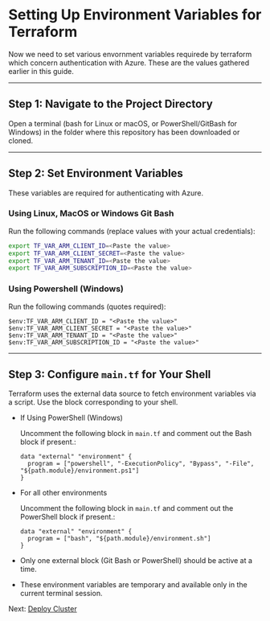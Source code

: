 # Setting Up Environment Variables for Terraform

Now we need to set various envornment variables requirede by terraform which concern authentication with Azure. These are the values gathered earlier in this guide.

---

## Step 1: Navigate to the Project Directory

Open a terminal (bash for Linux or macOS, or PowerShell/GitBash for Windows) in the folder where this repository has been downloaded or cloned.

---

## Step 2: Set Environment Variables

These variables are required for authenticating with Azure.

### **Using Linux, MacOS or Windows Git Bash**

Run the following commands (replace values with your actual credentials):

```bash
export TF_VAR_ARM_CLIENT_ID=<Paste the value>
export TF_VAR_ARM_CLIENT_SECRET=<Paste the value>
export TF_VAR_ARM_TENANT_ID=<Paste the value>
export TF_VAR_ARM_SUBSCRIPTION_ID=<Paste the value>
```

###  Using **Powershell (Windows)**

Run the following commands (quotes required):
```pwsh
$env:TF_VAR_ARM_CLIENT_ID = "<Paste the value>"
$env:TF_VAR_ARM_CLIENT_SECRET = "<Paste the value>"
$env:TF_VAR_ARM_TENANT_ID = "<Paste the value>"
$env:TF_VAR_ARM_SUBSCRIPTION_ID = "<Paste the value>"
```
---
## Step 3: Configure <code>main.tf</code> for Your Shell

Terraform uses the external data source to fetch environment variables via a script. Use the block corresponding to your shell.

* If Using PowerShell (Windows)

    Uncomment the following block in `main.tf` and comment out the Bash block if present.:
    ```
    data "external" "environment" {
      program = ["powershell", "-ExecutionPolicy", "Bypass", "-File", "${path.module}/environment.ps1"]
    }
    ```

* For all other environments

    Uncomment the following block in `main.tf` and comment out the PowerShell block if present.:
    ```
    data "external" "environment" {
      program = ["bash", "${path.module}/environment.sh"]
    }
    ```
* Only one external block (Git Bash or PowerShell) should be active at a time.
* These environment variables are temporary and available only in the current terminal session.

Next: [Deploy Cluster](./04-deploy-cluster.md)
